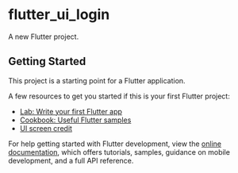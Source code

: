 # flutter_ui_login

A new Flutter project.

## Getting Started

This project is a starting point for a Flutter application.

A few resources to get you started if this is your first Flutter project:

- [Lab: Write your first Flutter app](https://docs.flutter.dev/get-started/codelab)
- [Cookbook: Useful Flutter samples](https://docs.flutter.dev/cookbook)
- [UI screen credit](https://dribbble.com/shots/5239966-Daily-UI-001)

For help getting started with Flutter development, view the
[online documentation](https://docs.flutter.dev/), which offers tutorials,
samples, guidance on mobile development, and a full API reference.
